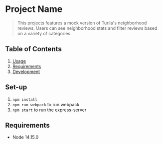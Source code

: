 # Project Name

> This projects features a mock version of Turila's neighborhood reviews. Users can see neighborhood stats and filter reviews based on a variety of categories.


## Table of Contents

1. [Usage](#Usage)
1. [Requirements](#requirements)
1. [Development](#development)

## Set-up

1. `npm install`
2. `npm run webpack` to run webpack
3. `npm start` to run the express-server

## Requirements

- Node 14.15.0

